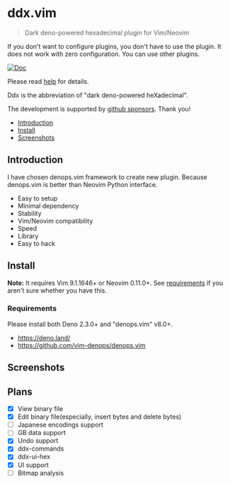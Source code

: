 # ddx.vim

> Dark deno-powered hexadecimal plugin for Vim/Neovim

If you don't want to configure plugins, you don't have to use the plugin. It
does not work with zero configuration. You can use other plugins.

[![Doc](https://img.shields.io/badge/doc-%3Ah%20ddx-orange.svg)](doc/ddx.txt)

Please read [help](doc/ddx.txt) for details.

Ddx is the abbreviation of "dark deno-powered heXadecimal".

The development is supported by
[github sponsors](https://github.com/sponsors/Shougo/). Thank you!

<!-- vim-markdown-toc GFM -->

- [Introduction](#introduction)
- [Install](#install)
- [Screenshots](#screenshots)

<!-- vim-markdown-toc -->

## Introduction

I have chosen denops.vim framework to create new plugin. Because denops.vim is
better than Neovim Python interface.

- Easy to setup
- Minimal dependency
- Stability
- Vim/Neovim compatibility
- Speed
- Library
- Easy to hack

## Install

**Note:** It requires Vim 9.1.1646+ or Neovim 0.11.0+. See
[requirements](#requirements) if you aren't sure whether you have this.

### Requirements

Please install both Deno 2.3.0+ and "denops.vim" v8.0+.

- <https://deno.land/>
- <https://github.com/vim-denops/denops.vim>

## Screenshots

## Plans

- [x] View binary file
- [x] Edit binary file(especially, insert bytes and delete bytes)
- [ ] Japanese encodings support
- [ ] GB data support
- [x] Undo support
- [x] ddx-commands
- [x] ddx-ui-hex
- [x] UI support
- [ ] Bitmap analysis
